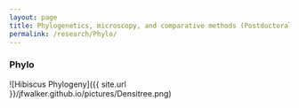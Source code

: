 ```yaml
---
layout: page
title: Phylogenetics, microscopy, and comparative methods (Postdoctoral work)
permalink: /research/Phylo/
---
```


### Phylo

![Hibiscus Phylogeny]({{ site.url }}/jfwalker.github.io/pictures/Densitree.png)
